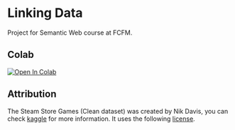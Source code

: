 # Linking Data
Project for Semantic Web course at FCFM.

## Colab
[![Open In Colab](https://colab.research.google.com/assets/colab-badge.svg)](https://colab.research.google.com/github/iPolarisu/keyword-doc-linker/blob/main/steam-games-keyword-linker.ipynb#scrollTo=bfe4f3f5-10a3-43c0-8fe6-ed00b0720e62)

## Attribution
The Steam Store Games (Clean dataset) was created by Nik Davis, you can check [kaggle](https://www.kaggle.com/datasets/nikdavis/steam-store-games/) for more information. It uses the following [license]( https://creativecommons.org/licenses/by/4.0/).
